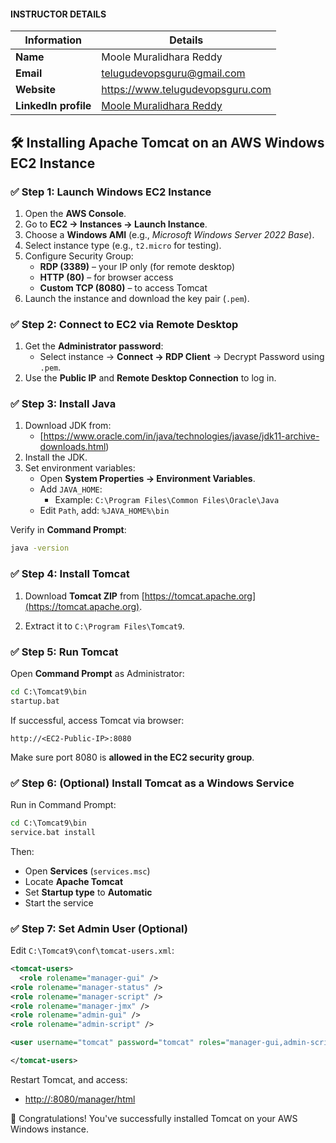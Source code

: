 #### INSTRUCTOR DETAILS

|  Information             | Details                                                                      |
|----------------------    |------------------------------------------------------------------------------|
| **Name**                 | Moole Muralidhara Reddy                                                      |
| **Email**                | telugudevopsguru@gmail.com                                                |
| **Website**              | https://www.telugudevopsguru.com               |
| **LinkedIn profile**     | [Moole Muralidhara Reddy](https://www.linkedin.com/in/moole-muralidhara-reddy) |

## 🛠️ Installing Apache Tomcat on an AWS Windows EC2 Instance

### ✅ Step 1: Launch Windows EC2 Instance

1. Open the **AWS Console**.
2. Go to **EC2 → Instances → Launch Instance**.
3. Choose a **Windows AMI** (e.g., *Microsoft Windows Server 2022 Base*).
4. Select instance type (e.g., `t2.micro` for testing).
5. Configure Security Group:
   - **RDP (3389)** – your IP only (for remote desktop)
   - **HTTP (80)** – for browser access
   - **Custom TCP (8080)** – to access Tomcat
6. Launch the instance and download the key pair (`.pem`).


### ✅ Step 2: Connect to EC2 via Remote Desktop

1. Get the **Administrator password**:
   - Select instance → **Connect → RDP Client** → Decrypt Password using `.pem`.
2. Use the **Public IP** and **Remote Desktop Connection** to log in.



### ✅ Step 3: Install Java

1. Download JDK from:
   - [https://www.oracle.com/in/java/technologies/javase/jdk11-archive-downloads.html) 
2. Install the JDK.
3. Set environment variables:
   - Open **System Properties → Environment Variables**.
   - Add `JAVA_HOME`:
     - Example: `C:\Program Files\Common Files\Oracle\Java`
   - Edit `Path`, add: `%JAVA_HOME%\bin`

Verify in **Command Prompt**:

```cmd
java -version
```

### ✅ Step 4: Install Tomcat

1. Download **Tomcat ZIP** from [https://tomcat.apache.org](https://tomcat.apache.org).

2. Extract it to `C:\Program Files\Tomcat9`.


### ✅ Step 5: Run Tomcat

Open **Command Prompt** as Administrator:

```cmd
cd C:\Tomcat9\bin
startup.bat
```

If successful, access Tomcat via browser:

```
http://<EC2-Public-IP>:8080
```

Make sure port 8080 is **allowed in the EC2 security group**.

### ✅ Step 6: (Optional) Install Tomcat as a Windows Service

Run in Command Prompt:

```cmd
cd C:\Tomcat9\bin
service.bat install
```

Then:

- Open **Services** (`services.msc`)
- Locate **Apache Tomcat**
- Set **Startup type** to **Automatic**
- Start the service

### ✅ Step 7: Set Admin User (Optional)

Edit `C:\Tomcat9\conf\tomcat-users.xml`:

```xml
<tomcat-users>
  <role rolename="manager-gui" />
<role rolename="manager-status" />
<role rolename="manager-script" />
<role rolename="manager-jmx" />
<role rolename="admin-gui" />
<role rolename="admin-script" />

<user username="tomcat" password="tomcat" roles="manager-gui,admin-script, admin-gui,manager-status,manager-script,manager-jmx"/>

</tomcat-users>
```

Restart Tomcat, and access:

- [http://<EC2-IP>:8080/manager/html](http://<EC2-IP>:8080/manager/html)


🎉 Congratulations! You've successfully installed Tomcat on your AWS Windows instance.
